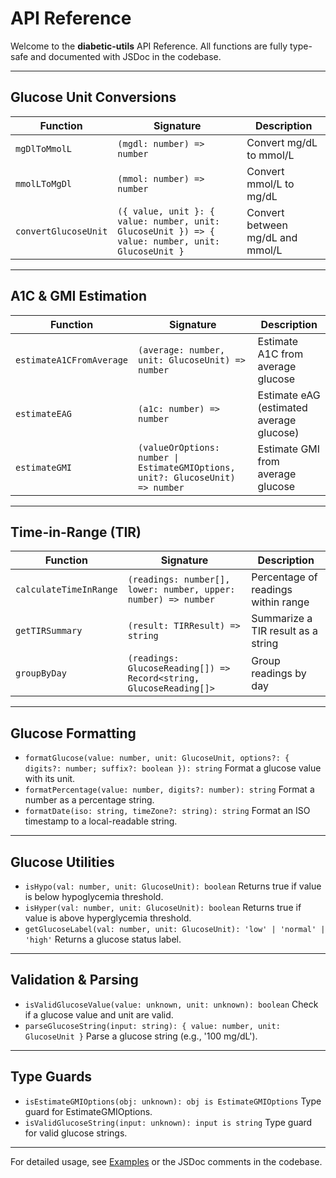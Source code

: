 # API Reference

Welcome to the **diabetic-utils** API Reference. All functions are fully type-safe and documented with JSDoc in the codebase.

---

## Glucose Unit Conversions

| Function             | Signature                                                                                         | Description                      |
| -------------------- | ------------------------------------------------------------------------------------------------- | -------------------------------- |
| `mgDlToMmolL`        | `(mgdl: number) => number`                                                                        | Convert mg/dL to mmol/L          |
| `mmolLToMgDl`        | `(mmol: number) => number`                                                                        | Convert mmol/L to mg/dL          |
| `convertGlucoseUnit` | `({ value, unit }: { value: number, unit: GlucoseUnit }) => { value: number, unit: GlucoseUnit }` | Convert between mg/dL and mmol/L |

---

## A1C & GMI Estimation

| Function                 | Signature                                                                      | Description                              |
| ------------------------ | ------------------------------------------------------------------------------ | ---------------------------------------- |
| `estimateA1CFromAverage` | `(average: number, unit: GlucoseUnit) => number`                               | Estimate A1C from average glucose        |
| `estimateEAG`            | `(a1c: number) => number`                                                      | Estimate eAG (estimated average glucose) |
| `estimateGMI`            | `(valueOrOptions: number \| EstimateGMIOptions, unit?: GlucoseUnit) => number` | Estimate GMI from average glucose        |

---

## Time-in-Range (TIR)

| Function               | Signature                                                          | Description                           |
| ---------------------- | ------------------------------------------------------------------ | ------------------------------------- |
| `calculateTimeInRange` | `(readings: number[], lower: number, upper: number) => number` | Percentage of readings within range  |
| `getTIRSummary`        | `(result: TIRResult) => string` | Summarize a TIR result as a string |
| `groupByDay`           | `(readings: GlucoseReading[]) => Record<string, GlucoseReading[]>` | Group readings by day                 |

---

## Glucose Formatting

- `formatGlucose(value: number, unit: GlucoseUnit, options?: { digits?: number; suffix?: boolean }): string`
  Format a glucose value with its unit.
- `formatPercentage(value: number, digits?: number): string`
  Format a number as a percentage string.
- `formatDate(iso: string, timeZone?: string): string`
  Format an ISO timestamp to a local-readable string.

---

## Glucose Utilities

- `isHypo(val: number, unit: GlucoseUnit): boolean`
  Returns true if value is below hypoglycemia threshold.
- `isHyper(val: number, unit: GlucoseUnit): boolean`
  Returns true if value is above hyperglycemia threshold.
- `getGlucoseLabel(val: number, unit: GlucoseUnit): 'low' | 'normal' | 'high'`
  Returns a glucose status label.

---

## Validation & Parsing

- `isValidGlucoseValue(value: unknown, unit: unknown): boolean`
  Check if a glucose value and unit are valid.
- `parseGlucoseString(input: string): { value: number, unit: GlucoseUnit }`
  Parse a glucose string (e.g., '100 mg/dL').

---

## Type Guards

- `isEstimateGMIOptions(obj: unknown): obj is EstimateGMIOptions`
  Type guard for EstimateGMIOptions.
- `isValidGlucoseString(input: unknown): input is string`
  Type guard for valid glucose strings.

---

For detailed usage, see [Examples](./examples.md) or the JSDoc comments in the codebase.
